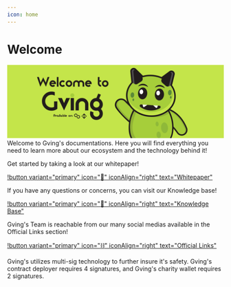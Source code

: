 ```yaml
---
icon: home
---
```

# Welcome
![](intro.png)
Welcome to Gving's documentations. Here you will find everything you need to learn more about our ecosystem and the technology behind it!

Get started by taking a look at our whitepaper!

[!button variant="primary" icon=":newspaper:" iconAlign="right" text="Whitepaper"](/whitepaper/)

If you have any questions or concerns, you can visit our Knowledge base!

[!button variant="primary" icon=":book:" iconAlign="right" text="Knowledge Base"](/knowledge-base/)

Gving's Team is reachable from our many social medias available in the Official Links section!

[!button variant="primary" icon=":chains:" iconAlign="right" text="Official Links"](/links/)

Gving's utilizes multi-sig technology to further insure it's safety. Gving's contract deployer requires 4 signatures, and Gving's charity wallet requires 2 signatures.
